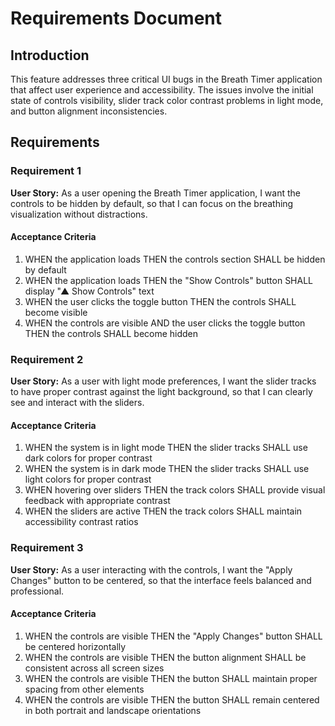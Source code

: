 # Requirements Document

## Introduction

This feature addresses three critical UI bugs in the Breath Timer application that affect user experience and accessibility. The issues involve the initial state of controls visibility, slider track color contrast problems in light mode, and button alignment inconsistencies.

## Requirements

### Requirement 1

**User Story:** As a user opening the Breath Timer application, I want the controls to be hidden by default, so that I can focus on the breathing visualization without distractions.

#### Acceptance Criteria

1. WHEN the application loads THEN the controls section SHALL be hidden by default
2. WHEN the application loads THEN the "Show Controls" button SHALL display "▲ Show Controls" text
3. WHEN the user clicks the toggle button THEN the controls SHALL become visible
4. WHEN the controls are visible AND the user clicks the toggle button THEN the controls SHALL become hidden

### Requirement 2

**User Story:** As a user with light mode preferences, I want the slider tracks to have proper contrast against the light background, so that I can clearly see and interact with the sliders.

#### Acceptance Criteria

1. WHEN the system is in light mode THEN the slider tracks SHALL use dark colors for proper contrast
2. WHEN the system is in dark mode THEN the slider tracks SHALL use light colors for proper contrast
3. WHEN hovering over sliders THEN the track colors SHALL provide visual feedback with appropriate contrast
4. WHEN the sliders are active THEN the track colors SHALL maintain accessibility contrast ratios

### Requirement 3

**User Story:** As a user interacting with the controls, I want the "Apply Changes" button to be centered, so that the interface feels balanced and professional.

#### Acceptance Criteria

1. WHEN the controls are visible THEN the "Apply Changes" button SHALL be centered horizontally
2. WHEN the controls are visible THEN the button alignment SHALL be consistent across all screen sizes
3. WHEN the controls are visible THEN the button SHALL maintain proper spacing from other elements
4. WHEN the controls are visible THEN the button SHALL remain centered in both portrait and landscape orientations